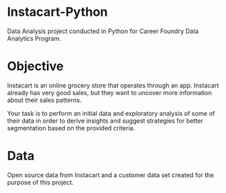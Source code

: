 # Instacart-Python

Data Analysis project conducted in Python for Career Foundry Data Analytics Program.

# Objective
Instacart is an online grocery store that operates through an app. Instacart already has very good sales, but they want to uncover more information about their sales patterns.

Your task is to perform an initial data and exploratory analysis of some of their data in order to derive insights and suggest strategies for better segmentation based on the provided criteria.

# Data
Open source data from Instacart and a customer data set created for the purpose of this project.

